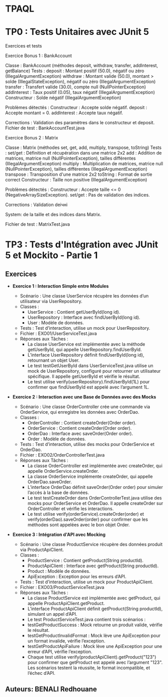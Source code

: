 # TPAQL

# TP0 : Tests Unitaires avec JUnit 5


Exercices et tests 

Exercice Bonus 1 : BankAccount

Classe : BankAccount (méthodes deposit, withdraw, transfer, addInterest, getBalance)
Tests :
deposit : Montant positif (50.0), négatif ou zéro (IllegalArgumentException)
withdraw : Montant valide (50.0), montant > solde (IllegalStateException), négatif ou zéro (IllegalArgumentException)
transfer : Transfert valide (30.0), compte null (NullPointerException)
addInterest : Taux positif (0.05), taux négatif (IllegalArgumentException)
Constructeur : Solde négatif (IllegalArgumentException)

Problèmes détectés :
Constructeur : Accepte solde négatif.
deposit : Accepte montant = 0.
addInterest : Accepte taux négatif.

Corrections : Validation des paramètres dans le constructeur et deposit.
Fichier de test : BankAccountTest.java


Exercice Bonus 2 : Matrix

Classe : Matrix (méthodes set, get, add, multiply, transpose, toString)
Tests :
set/get : Définition et récupération dans une matrice 2x2
add : Addition de matrices, matrice null (NullPointerException), tailles différentes (IllegalArgumentException)
multiply : Multiplication de matrices, matrice null (NullPointerException), tailles différentes (IllegalArgumentException)
transpose : Transposition d'une matrice 2x2
toString : Format de sortie correct
Constructeur : Taille non positive (IllegalArgumentException)

Problèmes détectés :
Constructeur : Accepte taille <= 0 (NegativeArraySizeException).
set/get : Pas de validation des indices.

Corrections : Validation deічні

System: de la taille et des indices dans Matrix.

Fichier de test : MatrixTest.java



# TP3 : Tests d'Intégration avec JUnit 5 et Mockito - Partie 1


## Exercices
- **Exercice 1 : Interaction Simple entre Modules**
    - Scénario : Une classe UserService récupère les données d’un utilisateur via UserRepository.
    - Classes :
        - UserService : Contient getUserById(long id).
        - UserRepository : Interface avec findUserById(long id).
        - User : Modèle de données.
    - Tests : Test d’interaction, utilise un mock pour UserRepository.
    - Fichier : EXO01/UserServiceTest.java
    - Réponses aux Tâches :
        - La classe UserService est implémentée avec la méthode getUserById, qui appelle UserRepository.findUserById.
        - L’interface UserRepository définit findUserById(long id), retournant un objet User.
        - Le test testGetUserById dans UserServiceTest.java utilise un mock de UserRepository, configuré pour retourner un utilisateur spécifique. Il appelle getUserById et vérifie le résultat.
        - Le test utilise verify(userRepository).findUserById(1L) pour confirmer que findUserById est appelé avec l’argument 1L.

- **Exercice 2 : Interaction avec une Base de Données avec des Mocks**
    - Scénario : Une classe OrderController crée une commande via OrderService, qui enregistre les données avec OrderDao.
    - Classes :
        - OrderController : Contient createOrder(Order order).
        - OrderService : Contient createOrder(Order order).
        - OrderDao : Interface avec saveOrder(Order order).
        - Order : Modèle de données.
    - Tests : Test d’interaction, utilise des mocks pour OrderService et OrderDao.
    - Fichier : EXO02/OrderControllerTest.java
    - Réponses aux Tâches :
        - La classe OrderController est implémentée avec createOrder, qui appelle OrderService.createOrder.
        - La classe OrderService implémente createOrder, qui appelle OrderDao.saveOrder.
        - L’interface OrderDao définit saveOrder(Order order) pour simuler l’accès à la base de données.
        - Le test testCreateOrder dans OrderControllerTest.java utilise des mocks pour OrderService et OrderDao. Il appelle createOrder sur OrderController et vérifie les interactions.
        - Le test utilise verify(orderService).createOrder(order) et verify(orderDao).saveOrder(order) pour confirmer que les méthodes sont appelées avec le bon objet Order.



- **Exercice 3 : Intégration d'API avec Mocking**
    - Scénario : Une classe ProductService récupère des données produit via ProductApiClient.
    - Classes :
        - ProductService : Contient getProduct(String productId).
        - ProductApiClient : Interface avec getProduct(String productId).
        - Product : Modèle de données.
        - ApiException : Exception pour les erreurs d’API.
    - Tests : Test d’interaction, utilise un mock pour ProductApiClient.
    - Fichier : EXO03/ProductServiceTest.java
    - Réponses aux Tâches :
        - La classe ProductService est implémentée avec getProduct, qui appelle ProductApiClient.getProduct.
        - L’interface ProductApiClient définit getProduct(String productId), simulant un appel d’API.
        - Le test ProductServiceTest.java contient trois scénarios :
        - testGetProductSuccess : Mock retourne un produit valide, vérifie le résultat.
        - testGetProductInvalidFormat : Mock lève une ApiException pour un format invalide, vérifie l’exception.
        - testGetProductApiFailure : Mock lève une ApiException pour une erreur d’API, vérifie l’exception.
        - Chaque test utilise verify(productApiClient).getProduct("123") pour confirmer que getProduct est appelé avec l’argument "123". Les scénarios testent la réussite, le format incompatible, et l’échec d’API.



## Auteurs: BENALI Redhouane


